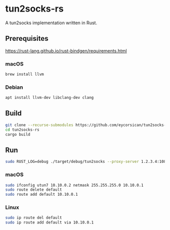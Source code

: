 # tun2socks-rs

A tun2socks implementation written in Rust.

## Prerequisites

https://rust-lang.github.io/rust-bindgen/requirements.html

### macOS

```sh
brew install llvm
```

### Debian

```sh
apt install llvm-dev libclang-dev clang
```

## Build

```sh
git clone --recurse-submodules https://github.com/eycorsican/tun2socks-rs.git
cd tun2socks-rs
cargo build
```

## Run

```sh
sudo RUST_LOG=debug ./target/debug/tun2socks --proxy-server 1.2.3.4:1080
```

### macOS

```sh
sudo ifconfig utun7 10.10.0.2 netmask 255.255.255.0 10.10.0.1
sudo route delete default
sudo route add default 10.10.0.1
```

### Linux

```sh
sudo ip route del default
sudo ip route add default via 10.10.0.1
```
